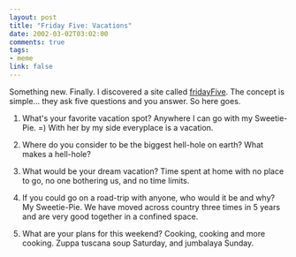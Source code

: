 ```yaml
--- 
layout: post
title: "Friday Five: Vacations"
date: 2002-03-02T03:02:00
comments: true
tags:
- meme
link: false
---
```

Something new. Finally. I discovered a site called <a href="http://fridayfive.org" target="_blank">fridayFive</a>. The concept is simple... they ask five questions and you answer. So here goes.

1. What's your favorite vacation spot?
Anywhere I can go with my Sweetie-Pie. =) With her by my side everyplace is a vacation.

2. Where do you consider to be the biggest hell-hole on earth?
What makes a hell-hole?

3. What would be your dream vacation?
Time spent at home with no place to go, no one bothering us, and no time limits.

4. If you could go on a road-trip with anyone, who would it be and why?
My Sweetie-Pie. We have moved across country three times in 5 years and are very good together in a confined space.

5. What are your plans for this weekend?
Cooking, cooking and more cooking. Zuppa tuscana soup Saturday, and jumbalaya Sunday.
